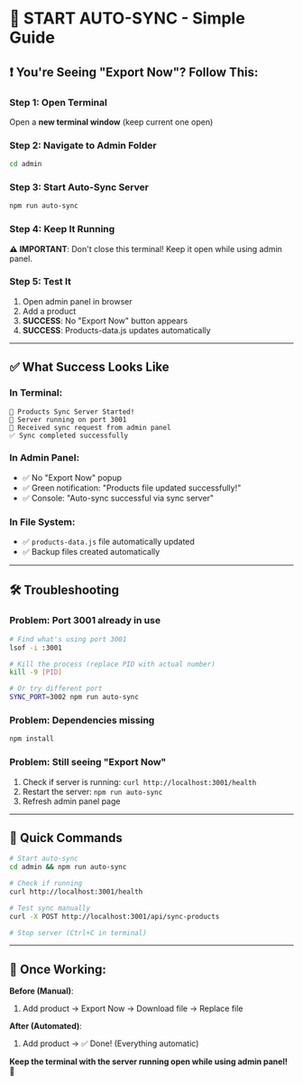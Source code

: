 # 🚀 START AUTO-SYNC - Simple Guide

## ❗ **You're Seeing "Export Now"? Follow This:**

### **Step 1: Open Terminal**

Open a **new terminal window** (keep current one open)

### **Step 2: Navigate to Admin Folder**

```bash
cd admin
```

### **Step 3: Start Auto-Sync Server**

```bash
npm run auto-sync
```

### **Step 4: Keep It Running**

**⚠️ IMPORTANT**: Don't close this terminal! Keep it open while using admin panel.

### **Step 5: Test It**

1. Open admin panel in browser
2. Add a product
3. **SUCCESS**: No "Export Now" button appears
4. **SUCCESS**: Products-data.js updates automatically

---

## ✅ **What Success Looks Like**

### **In Terminal:**

```
🚀 Products Sync Server Started!
📡 Server running on port 3001
🔄 Received sync request from admin panel
✅ Sync completed successfully
```

### **In Admin Panel:**

- ✅ No "Export Now" popup
- ✅ Green notification: "Products file updated successfully!"
- ✅ Console: "Auto-sync successful via sync server"

### **In File System:**

- ✅ `products-data.js` file automatically updated
- ✅ Backup files created automatically

---

## 🛠️ **Troubleshooting**

### **Problem**: Port 3001 already in use

```bash
# Find what's using port 3001
lsof -i :3001

# Kill the process (replace PID with actual number)
kill -9 [PID]

# Or try different port
SYNC_PORT=3002 npm run auto-sync
```

### **Problem**: Dependencies missing

```bash
npm install
```

### **Problem**: Still seeing "Export Now"

1. Check if server is running: `curl http://localhost:3001/health`
2. Restart the server: `npm run auto-sync`
3. Refresh admin panel page

---

## 🎯 **Quick Commands**

```bash
# Start auto-sync
cd admin && npm run auto-sync

# Check if running
curl http://localhost:3001/health

# Test sync manually  
curl -X POST http://localhost:3001/api/sync-products

# Stop server (Ctrl+C in terminal)
```

---

## 🎉 **Once Working:**

**Before (Manual)**:

1. Add product → Export Now → Download file → Replace file

**After (Automated)**:

1. Add product → ✅ Done! (Everything automatic)

**Keep the terminal with the server running open while using admin panel!** 🚀
